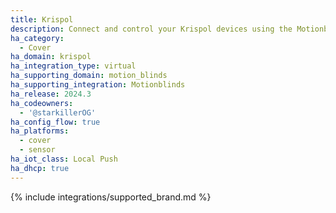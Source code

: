 ```yaml
---
title: Krispol
description: Connect and control your Krispol devices using the Motionblinds integration
ha_category:
  - Cover
ha_domain: krispol
ha_integration_type: virtual
ha_supporting_domain: motion_blinds
ha_supporting_integration: Motionblinds
ha_release: 2024.3
ha_codeowners:
  - '@starkillerOG'
ha_config_flow: true
ha_platforms:
  - cover
  - sensor
ha_iot_class: Local Push
ha_dhcp: true
---
```


{% include integrations/supported_brand.md %}
